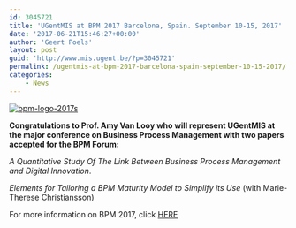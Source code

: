 ```yaml
---
id: 3045721
title: 'UGentMIS at BPM 2017 Barcelona, Spain. September 10-15, 2017'
date: '2017-06-21T15:46:27+00:00'
author: 'Geert Poels'
layout: post
guid: 'http://www.mis.ugent.be/?p=3045721'
permalink: /ugentmis-at-bpm-2017-barcelona-spain-september-10-15-2017/
categories:
    - News
---
```


[![bpm-logo-2017s](http://www.mis.ugent.be/wp-content/uploads/2017/06/bpm-logo-2017s.png)](http://www.mis.ugent.be/wp-content/uploads/2017/06/bpm-logo-2017s.png)

**Congratulations to Prof. Amy Van Looy who will represent UGentMIS at the major conference on Business Process Management with two papers accepted for the BPM Forum:**

*A Quantitative Study Of The Link Between Business Process Management and Digital Innovation*.

*Elements for Tailoring a BPM Maturity Model to Simplify its Use* (with Marie-Therese Christiansson)

For more information on BPM 2017, click [HERE](https://bpm2017.cs.upc.edu)